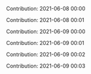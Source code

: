 Contribution: 2021-06-08 00:00

Contribution: 2021-06-08 00:01

Contribution: 2021-06-09 00:00

Contribution: 2021-06-09 00:01

Contribution: 2021-06-09 00:02

Contribution: 2021-06-09 00:03

